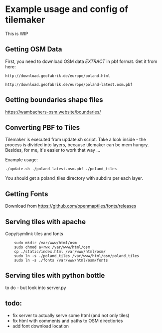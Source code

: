 Example usage and config of tilemaker
==========================================

This is WIP

Getting OSM Data
------------------------

First, you need to download OSM data _EXTRACT_ in pbf format.
Get it from here:

    http://download.geofabrik.de/europe/poland.html

    http://download.geofabrik.de/europe/poland-latest.osm.pbf

Getting boundaries shape files
-------------------------------

https://wambachers-osm.website/boundaries/

Converting PBF to Tiles
------------------------

Tilemaker is executed from update.sh script.
Take a look inside - the process is divided into layers, because tilemaker can be mem hungry. Besides, for me, it's easier to work that way ...

Example usage:

```./update.sh ./poland-latest.osm.pbf ./poland_tiles```

You should get a poland_tiles directory with subdirs per each layer.


Getting Fonts
------------------
Download from https://github.com/openmaptiles/fonts/releases


Serving tiles with apache
------------------------------

Copy/symlink tiles and fonts

        sudo mkdir /var/www/html/osm
        sudo chmod a+rwx /var/www/html/osm
        cp ./static/index.html /var/www/html/osm/
        sudo ln -s ./poland_tiles /var/www/html/osm/poland_tiles
        sudo ln -s ./fonts /var/www/html/osm/fonts


Serving tiles with python bottle
------------------------------------
to do - but look into server.py


todo:
------
- fix server to actually serve some html (and not only tiles)
- fix html with comments and paths to OSM directiories
- add font download location
